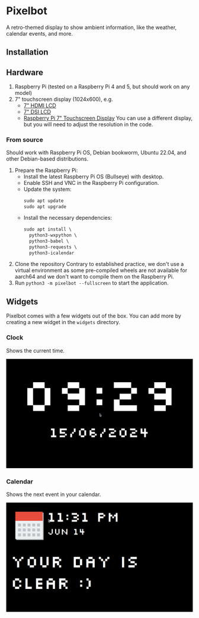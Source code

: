 # Pixelbot

A retro-themed display to show ambient information, like the weather,
calendar events, and more.

## Installation

## Hardware

1. Raspberry Pi (tested on a Raspberry Pi 4 and 5, but should work on any model)
2. 7" touchscreen display (1024x600), e.g.
    - [7" HDMI LCD](https://www.waveshare.com/7inch-hdmi-lcd-c.htm)
    - [7" DSI LCD](https://www.waveshare.com/7inch-dsi-lcd-c.htm)
    - [Raspberry Pi 7" Touchscreen Display](https://www.raspberrypi.org/products/raspberry-pi-touch-display/)
      You can use a different display, but you will need to adjust the resolution in the code.

### From source

Should work with Raspberry Pi OS, Debian bookworm, Ubuntu 22.04, and
other Debian-based distributions.

1. Prepare the Raspberry Pi:
    - Install the latest Raspberry Pi OS (Bullseye) with desktop.
    - Enable SSH and VNC in the Raspberry Pi configuration.
    - Update the system:
      ```
      sudo apt update
      sudo apt upgrade
      ```
    - Install the necessary dependencies:
      ```
      sudo apt install \
        python3-wxpython \
        python3-babel \
        python3-requests \
        python3-icalendar
      ```
2. Clone the repository
   Contrary to established practice, we don't use a virtual environment as some pre-compiled wheels are not available
   for aarch64 and we don't want to compile them on the Raspberry Pi.
3. Run `python3 -m pixelbot --fullscreen` to start the application.

## Widgets

Pixelbot comes with a few widgets out of the box.
You can add more by creating a new widget in the `widgets` directory.

### Clock

Shows the current time.

![Screenshot](screenshots/clock.png)

### Calendar

Shows the next event in your calendar.

![Screenshot](screenshots/calendar.png)
